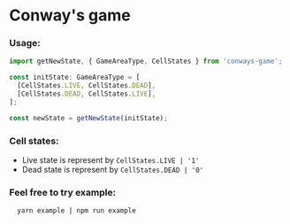 # Conway's game

### Usage:

```javascript
import getNewState, { GameAreaType, CellStates } from 'conways-game';

const initState: GameAreaType = [
  [CellStates.LIVE, CellStates.DEAD],
  [CellStates.DEAD, CellStates.LIVE],
];

const newState = getNewState(initState);
```

### Cell states:

- Live state is represent by `CellStates.LIVE | '1'`
- Dead state is represent by `CellStates.DEAD | '0'`

### Feel free to try example:

```bash
  yarn example | npm run example
```
